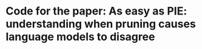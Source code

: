 # Code for the paper: As easy as PIE: understanding when pruning causes language models to disagree

